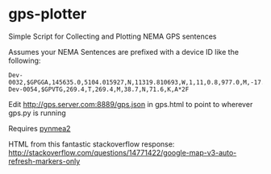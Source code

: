 # gps-plotter
Simple Script for Collecting and Plotting NEMA GPS sentences

Assumes your NEMA Sentences are prefixed with a device ID like the following:
```
Dev-0032,$GPGGA,145635.0,5104.015927,N,11319.810693,W,1,11,0.8,977.0,M,-17.0,M,,*62
Dev-0054,$GPVTG,269.4,T,269.4,M,38.7,N,71.6,K,A*2F
```

Edit http://gps.server.com:8889/gps.json in gps.html to point to wherever gps.py is running

Requires [pynmea2](https://github.com/Knio/pynmea2)

HTML from this fantastic stackoverflow response: http://stackoverflow.com/questions/14771422/google-map-v3-auto-refresh-markers-only

